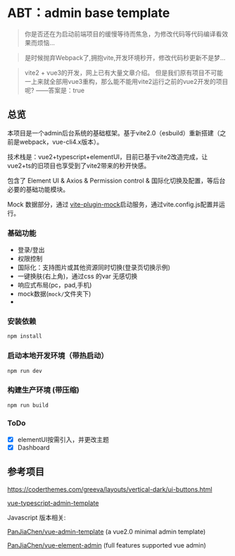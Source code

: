 # ABT：admin base template

> 你是否还在为启动前端项目的缓慢等待而焦急，为修改代码等代码编译看效果而烦恼...

> 是时候抛弃Webpack了,拥抱vite,开发环境秒开，修改代码秒更新不是梦...

> vite2 + vue3的开发，网上已有大量文章介绍。
但是我们原有项目不可能一上来就全部用vue3重构，那么能不能用vite2运行之前的vue2开发的项目呢? ——答案是：true

## 总览

本项目是一个admin后台系统的基础框架。基于vite2.0（esbuild）重新搭建（之前是webpack，vue-cli4.x版本）。

技术栈是：vue2+typescript+elementUI，目前已基于vite2改造完成，让vue2+ts的旧项目也享受到了vite2带来的秒开快感。

包含了 Element UI & Axios & Permission control & 国际化切换及配置，等后台必要的基础功能模块。

Mock 数据部分，通过 [vite-plugin-mock](https://github.com/anncwb/vite-plugin-mock)启动服务，通过vite.config.js配置并运行。

### 基础功能

- 登录/登出
- 权限控制
- 国际化：支持图片或其他资源同时切换(登录页切换示例)
- 一键换肤(右上角)，通过css 的var 无感切换
- 响应式布局(pc，pad,手机)
- mock数据(`mock/`文件夹下)
- 

### 安装依赖

```bash
npm install
```
### 启动本地开发环境（带热启动）

```bash
npm run dev
```
### 构建生产环境 (带压缩)

```bash
npm run build
```

### ToDo 

- [x] elementUI按需引入，并更改主题
- [x] Dashboard 

## 参考项目

https://coderthemes.com/greeva/layouts/vertical-dark/ui-buttons.html

[vue-typescript-admin-template](https://github.com/Armour/vue-typescript-admin-template/tree/minimal) 

Javascript 版本相关:

[PanJiaChen/vue-admin-template](https://github.com/PanJiaChen/vue-admin-template) (a vue2.0 minimal admin template)

[PanJiaChen/vue-element-admin](https://github.com/PanJiaChen/vue-element-admin) (full features supported vue admin)
